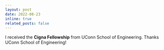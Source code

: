 ```yaml
---
layout: post
date: 2022-08-23
inline: true
related_posts: false
---
```


I received the **Cigna Fellowship** from UConn School of Engineering. Thanks UConn School of Engineering!
